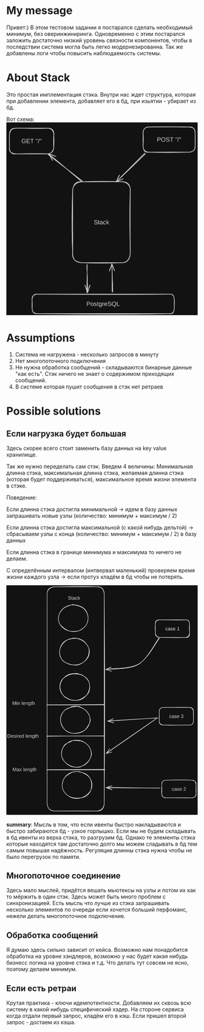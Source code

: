 # My message

Привет:) В этом тестовом задании я постарался сделать необходимый минимум, без оверинжиниринга. Одновременно с этим постарался заложить достаточно низкий уровень связности компонентов, чтобы в последствии система могла быть легко модернезированна. Так же добавлены логи чтобы повысить наблюдаемость системы.

# About Stack

Это простая имплементация стэка. Внутри нас ждет структура, которая при добавлении элемента, добавляет его в бд, при изьятии - убирает из бд.

Вот схема: 
![img.png](img.png)


# Assumptions

1. Система не нагружена - несколько запросов в минуту
2. Нет многопоточного подключения
3. Не нужна обработка сообщений - складываются бинарные данные "как есть". Стэк ничего не знает о содержимом приходящих сообщений.
4. В системе которая пушит сообщения в стэк нет ретраев

# Possible solutions

## Если нагрузка будет большая

Здесь скорее всего стоит заменить базу данных на key value хранилище.

Так же нужно переделать сам стэк. Введем 4 величины: Минимальная длинна стэка, максимальная длинна стэка, желаемая длинна стэка (которая будет поддерживаться), максимальное время жизни элемента в стэке.

Поведение:

Если длинна стэка достигла минимальной -> идем в базу данных запрашивать новые узлы (количество: минимум + максимум / 2)

Если длинна стэка достигла максимальной (с какой нибудь дельтой) -> сбрасываем узлы с конца (количество: минимум + максимум / 2) в базу данных

Если длинна стэка в границе минимума и максимума то ничего не делаем.

С определённым интервалом (интвервал маленький) проверяем время жизни каждого узла -> если протух кладём в бд чтобы не потерять.

![img_1.png](img_1.png)

**summary**: Мысль в том, что если ивенты быстро накладываются и быстро забираются бд - узкое горлышко. Если мы не будем складывать в бд ивенты из верха стэка, то разгрузим бд. Однако те элементы стэка которые находятся там достаточно долго мы можем сладывать в бд тем самым повышая надёжность. Регуляция длинны стэка нужна чтобы не было перегрузок по памяти.


## Многопоточное соединение

Здесь мало мыслей, придётся вешать мьютексы на узлы и потом их как то мёржить в один стэк. Здесь может быть много проблем с синхронизацией. Есть мысль что лучше из стэка запрашивать несколько элементов по очереди если хочется больший перфоманс, нежели делать многопоточное подключение.


## Обработка сообщений

Я думаю здесь сильно зависит от кейса. Возможно нам понадобится обработка на уровне хэндлеров, возможно у нас будет какая нибудь бизнесс логика на уровне стэка и т.д. Что делать тут совсем не ясно, поэтому делаем минимум.


## Если есть ретраи

Крутая практика - ключи идемпотентности. Добавляем их сквозь всю систему в какой нибудь специфический хэдер. На стороне сервиса когда отдали первый запрос, кладём его в кэш. Если пришел второй запрос - достаем из кэша.
